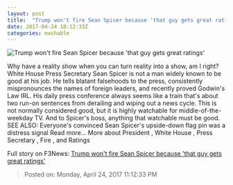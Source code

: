 ```yaml
---
layout: post
title:  "Trump won't fire Sean Spicer because 'that guy gets great ratings'"
date: 2017-04-24 18:12:33Z
categories: mashable
---
```


![Trump won't fire Sean Spicer because 'that guy gets great ratings'](http://i.amz.mshcdn.com/TzMj0j-WWaS9m1n7D3qVdet8rLY=/1200x630/2017%2F04%2F24%2Fe6%2Fddece2cad61a4fc68e1ca8ee333652f2.ab343.jpg)

Why have a reality show when you can turn reality into a show, am I right? White House Press Secretary Sean Spicer is not a man widely known to be good at his job. He tells blatant falsehoods to the press, consistently mispronounces the names of foreign leaders, and recently proved Godwin's Law IRL. His daily press conference always seems like a train that's about two run-on sentences from derailing and wiping out a news cycle. This is not normally considered good, but it is highly watchable for middle-of-the-weekday TV. And to Spicer's boss, anything that watchable must be good. SEE ALSO: Everyone's convinced Sean Spicer's upside-down flag pin was a distress signal Read more... More about President , White House , Press Secretary , Fire , and Ratings


Full story on F3News: [Trump won't fire Sean Spicer because 'that guy gets great ratings'](http://www.f3nws.com/n/aBupkD)

> Posted on: Monday, April 24, 2017 11:12:33 PM
